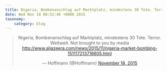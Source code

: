 ```yaml
---
title: Nigeria, Bombenanschlag auf Marktplatz, mindestens 30 Tote. Terror. Weltweit. Not brought to you by mediahttp://www.aljazeera.com/news/2015/11/nigeria-market-bombing-151117213718605.html
date: Wed Nov 18 08:52:46 +0000 2015
taxonomy:
    category: blog
---
```

<blockquote class="twitter-tweet" align="center" width="350"><p lang="de" dir="ltr">Nigeria, Bombenanschlag auf Marktplatz, mindestens 30 Tote. Terror. Weltweit. Not brought to you by media&#10;<a href="http://www.aljazeera.com/news/2015/11/nigeria-market-bombing-151117213718605.html">http://www.aljazeera.com/news/2015/11/nigeria-market-bombing-151117213718605.html</a></p>&mdash; Hoffmann (@Hoffmann) <a href="https://twitter.com/Hoffmann/status/666885588293955584">November 18, 2015</a></blockquote>
